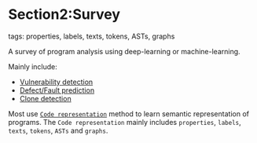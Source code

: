 # Section2:Survey

tags: properties, labels, texts, tokens, ASTs, graphs

A survey of program analysis using deep-learning or machine-learning.

Mainly include:

- [Vulnerability detection](https://jcharden.github.io/Survey_vd.html)
- [Defect/Fault prediction](https://jcharden.github.io/Survey_sdp.html)
- [Clone detection](https://jcharden.github.io/Survey_cd.html)

Most use [`Code representation`](https://jcharden.github.io/Survey_cr.html) method to learn semantic representation of programs. The `Code representation` mainly includes `properties`, `labels`, `texts`, `tokens`, `ASTs` and `graphs`.